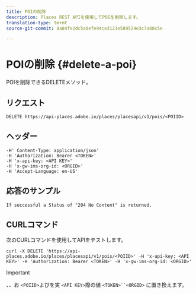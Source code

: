 ```yaml
---
title: POIの削除
description: Places REST APIを使用してPOIを削除します。
translation-type: tm+mt
source-git-commit: 8a84fe2dc5a0efe94ce3121e589524e3c7a80c5e

---
```



# POIの削除 {#delete-a-poi}

POIを削除できるDELETEメソッド。

## リクエスト

```text
DELETE https://api-places.adobe.io/places/placesapi/v1/pois/<POIID>
```

## ヘッダー

```text
-H' Content-Type: application/json'  
-H 'Authorization: Bearer <TOKEN>'  
-H 'x-api-key: <API KEY>'  
-H 'x-gw-ims-org-id: <ORGID>'  
-H 'Accept-Language: en-US'
```

## 応答のサンプル

```text
If successful a Status of "204 No Content" is returned.
```

## CURLコマンド

次のCURLコマンドを使用してAPIをテストします。

```text
curl -X DELETE 'https://api-places.adobe.io/places/placesapi/v1/pois/<POIID>' -H 'x-api-key: <API KEY>' -H 'Authorization: Bearer <TOKEN>' -H 'x-gw-ims-org-id: <ORGID>'
```

>[!IMPORTANT]
>
>、、お `<POIID>`よびを実 `<API KEY>`際の値 `<TOKEN>``<ORGID>` に置き換えます。

